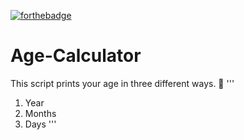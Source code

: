 [![forthebadge](https://forthebadge.com/images/featured/featured-built-with-love.svg)](https://forthebadge.com)
# Age-Calculator
This script prints your age in three different ways. 👻
'''
1. Year
2. Months
3. Days
'''
